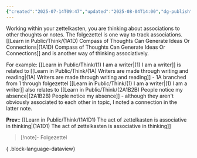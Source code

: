 ```yaml
---
{"created":"2025-07-14T09:47","updated":"2025-08-04T14:00","dg-publish":true,"permalink":"/learn-in-public/think/1-a1-d1-the-act-of-zettelkasten-is-associative-in-thinking/","dgPassFrontmatter":true,"noteIcon":"1"}
---
```


Working within your zettelkasten, you are thinking about associations to other thoughts or notes. The folgezettel is one way to track associations. [[Learn in Public/Think/(1A1D) Compass of Thoughts Can Generate Ideas Or Connections\|(1A1D) Compass of Thoughts Can Generate Ideas Or Connections]] and is another way of thinking associatively. 

For example: 
[[Learn in Public/Think/(1) I am a writer\|(1) I am a writer]] is related to [[Learn in Public/Think/(1A) Writers are made through writing and reading\|(1A) Writers are made through writing and reading]] - 1A branched from 1 through folgezettel 
[[Learn in Public/Think/(1) I am a writer\|(1) I am a writer]] also relates to [[Learn in Public/Think/(2A1B2B) People notice my absence\|(2A1B2B) People notice my absence]] - although they aren't obviously associated to each other in topic, I noted a connection in the latter note. 

**Prev**:: [[Learn in Public/Think/(1A1D1) The act of zettelkasten is associative in thinking\|(1A1D1) The act of zettelkasten is associative in thinking]]

> [!note]- Folgezettel
>  
{ .block-language-dataview}